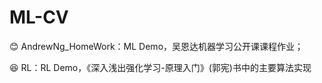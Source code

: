 # ML-CV
:blush: AndrewNg_HomeWork：ML Demo，吴恩达机器学习公开课课程作业；

:laughing: RL：RL Demo，《深入浅出强化学习-原理入门》(郭宪)书中的主要算法实现 
